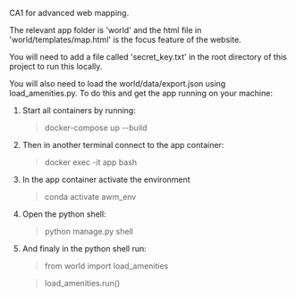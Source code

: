 CA1 for advanced web mapping.

The relevant app folder is 'world' and the html file in 'world/templates/map.html' is the focus feature of the website.

You will need to add a file called 'secret_key.txt' in the root directory of this project to run this locally.

You will also need to load the world/data/export.json using load_amenities.py. To do this and get the app running on your machine:

1. Start all containers by running:
   > docker-compose up --build
   
2. Then in another terminal connect to the app container:
   > docker exec -it app bash

3. In the app container activate the environment
   > conda activate awm_env

4. Open the python shell:
   > python manage.py shell

5. And finaly in the python shell run:
   > from world import load_amenities
   
   > load_amenities.run()

